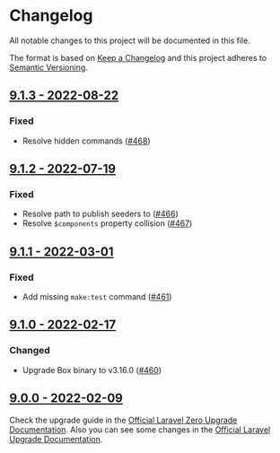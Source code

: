 # Changelog

All notable changes to this project will be documented in this file.

The format is based on [Keep a Changelog](https://keepachangelog.com) and this project adheres to [Semantic Versioning](https://semver.org).

## [9.1.3 - 2022-08-22](https://github.com/laravel-zero/framework/compare/v9.1.2...v9.1.3)

### Fixed
- Resolve hidden commands ([#468](https://github.com/laravel-zero/framework/pull/468))

## [9.1.2 - 2022-07-19](https://github.com/laravel-zero/framework/compare/v9.1.1...v9.1.2)

### Fixed
- Resolve path to publish seeders to ([#466](https://github.com/laravel-zero/framework/pull/466))
- Resolve `$components` property collision ([#467](https://github.com/laravel-zero/framework/pull/467))

## [9.1.1 - 2022-03-01](https://github.com/laravel-zero/framework/compare/v9.1.0...v9.1.1)

### Fixed
- Add missing `make:test` command ([#461](https://github.com/laravel-zero/framework/pull/461))

## [9.1.0 - 2022-02-17](https://github.com/laravel-zero/framework/compare/v9.0.0...v9.1.0)

### Changed
- Upgrade Box binary to v3.16.0 ([#460](https://github.com/laravel-zero/framework/pull/460))

## [9.0.0 - 2022-02-09](https://github.com/laravel-zero/framework/releases/tag/v9.0.0)

Check the upgrade guide in the [Official Laravel Zero Upgrade Documentation](https://laravel-zero.com/docs/upgrade#upgrade-9.0.0). Also you can see some changes in the [Official Laravel Upgrade Documentation](https://laravel.com/docs/9.x/upgrade).

